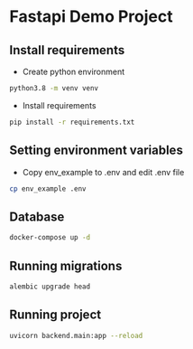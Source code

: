 # Fastapi Demo Project


## Install requirements
* Create python environment
```bash
python3.8 -m venv venv
```


* Install requirements
```bash
pip install -r requirements.txt
```


## Setting environment variables
* Copy env_example to .env and edit .env file
```bash
cp env_example .env
```


## Database
```bash
docker-compose up -d
```

## Running migrations
```bash
alembic upgrade head
```

## Running project
```bash
uvicorn backend.main:app --reload
```


